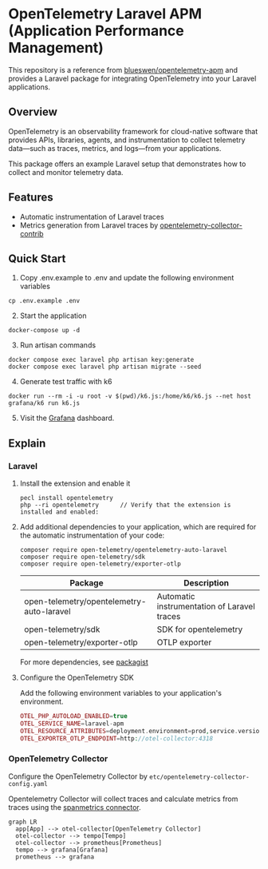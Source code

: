 # OpenTelemetry Laravel APM (Application Performance Management)

This repository is a reference from [blueswen/opentelemetry-apm](https://github.com/blueswen/opentelemetry-apm) and provides a Laravel package for integrating OpenTelemetry into your Laravel applications. 

## Overview

OpenTelemetry is an observability framework for cloud-native software that provides APIs, libraries, agents, and instrumentation to collect telemetry data—such as traces, metrics, and logs—from your applications.

This package offers an example Laravel setup that demonstrates how to collect and monitor telemetry data.

## Features

- Automatic instrumentation of Laravel traces
- Metrics generation from Laravel traces by [opentelemetry-collector-contrib](https://github.com/open-telemetry/opentelemetry-collector-contrib)


## Quick Start

1. Copy .env.example to .env and update the following environment variables

```shell
cp .env.example .env
```

2. Start the application

```shell
docker-compose up -d
```

3. Run artisan commands

```shell
docker compose exec laravel php artisan key:generate
docker compose exec laravel php artisan migrate --seed
```

4. Generate test traffic with k6

```shell
docker run --rm -i -u root -v $(pwd)/k6.js:/home/k6/k6.js --net host  grafana/k6 run k6.js
```

5. Visit the [Grafana](http://localhost:8001) dashboard.

## Explain

### Laravel

1. Install the extension and enable it

    ```shell
    pecl install opentelemetry
    php --ri opentelemetry      // Verify that the extension is installed and enabled:
    ```

2. Add additional dependencies to your application, which are required for the automatic instrumentation of your code:

    ```shell
    composer require open-telemetry/opentelemetry-auto-laravel
    composer require open-telemetry/sdk
    composer require open-telemetry/exporter-otlp
    ```

    | Package | Description |
    | --- | --- |
    | open-telemetry/opentelemetry-auto-laravel | Automatic instrumentation of Laravel traces |
    | open-telemetry/sdk | SDK for opentelemetry |
    | open-telemetry/exporter-otlp | OTLP exporter |

    For more dependencies, see [packagist](https://packagist.org/?query=open-telemetry)

3. Configure the OpenTelemetry SDK

    Add the following environment variables to your application's environment.

    ```php
    OTEL_PHP_AUTOLOAD_ENABLED=true
    OTEL_SERVICE_NAME=laravel-apm
    OTEL_RESOURCE_ATTRIBUTES=deployment.environment=prod,service.version=0.0.1
    OTEL_EXPORTER_OTLP_ENDPOINT=http://otel-collector:4318
    ```

### OpenTelemetry Collector

Configure the OpenTelemetry Collector by `etc/opentelemetry-collector-config.yaml`

Opentelemetry Collector will collect traces and calculate metrics from traces using the [spanmetrics connector](https://github.com/open-telemetry/opentelemetry-collector-contrib/blob/main/connector/spanmetricsconnector/README.md).

```mermaid
graph LR
  app[App] --> otel-collector[OpenTelemetry Collector]
  otel-collector --> tempo[Tempo]
  otel-collector --> prometheus[Prometheus]
  tempo --> grafana[Grafana]
  prometheus --> grafana
```
